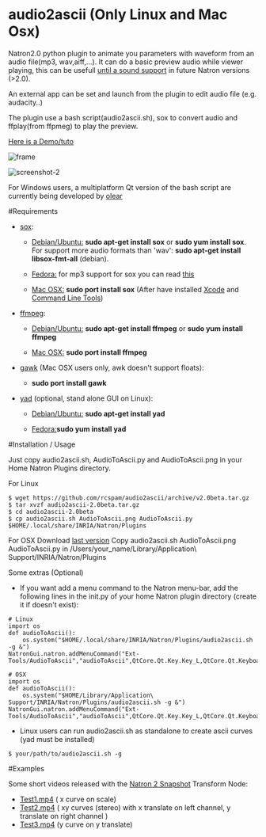 # audio2ascii (Only Linux and Mac Osx)
  Natron2.0 python plugin to animate you parameters with waveform from an audio file(mp3, wav,aiff,...).
  It can do a basic preview audio while viewer playing, this can be usefull [until a sound support](https://github.com/MrKepzie/Natron/issues/76#issuecomment-120059396) in future Natron versions (>2.0).

  An external app can be set and launch from the plugin to edit audio file (e.g. audacity..)

  The plugin use a bash script(audio2ascii.sh), sox to convert audio and ffplay(from ffpmeg) to play the preview.


  [Here is a Demo/tuto](https://www.youtube.com/watch?v=koagSOPnsVw)

 ![frame](https://cloud.githubusercontent.com/assets/10021906/8639016/ce766e70-28cc-11e5-9c19-486f64b71992.png)


 ![screenshot-2](https://cloud.githubusercontent.com/assets/10021906/8639230/a3a4e7f6-28d3-11e5-96e1-3e0490e6b9fe.png)


 For Windows users, a multiplatform Qt version of the bash script are currently being developed by [olear](https://github.com/olear/audiocurve)

#Requirements

 * [sox](http://sox.sourceforge.net/):

    - <u>Debian/Ubuntu:</u> **sudo apt-get install sox** or  **sudo yum install sox**. For support more audio formats than 'wav': **sudo apt-get install libsox-fmt-all** (debian).

    - <u>Fedora:</u> for mp3 support for sox you can read [this](https://unix.stackexchange.com/questions/98524/sox-returns-an-error-when-i-try-to-handle-mp3-files)

    - <u>Mac OSX:</u> **sudo port install sox** (After have installed [Xcode](https://developer.apple.com/download) and [Command Line Tools](https://developer.apple.com/download))

 * [ffmpeg](http://www.ffmpeg.org/):

    - <u>Debian/Ubuntu:</u> **sudo apt-get install ffmpeg** or **sudo yum install ffmpeg**

    - <u>Mac OSX:</u> **sudo port install ffmpeg**

 * <u>[gawk](http://www.gnu.org/software/gawk)</u> (Mac OSX users only, awk doesn't support floats):

     - **sudo port install gawk**</u>


 * [yad](http://sourceforge.net/projects/yad-dialog) (optional, stand alone GUI on Linux):

    - <u>Debian/Ubuntu:</u> **sudo apt-get install yad**

    - <u>Fedora:</u>**sudo yum install yad**

#Installation / Usage

Just copy audio2ascii.sh, AudioToAscii.py and AudioToAscii.png in your Home Natron Plugins directory.

For Linux
```
$ wget https://github.com/rcspam/audio2ascii/archive/v2.0beta.tar.gz
$ tar xvzf audio2ascii-2.0beta.tar.gz
$ cd audio2ascii-2.0beta
$ cp audio2ascii.sh AudioToAscii.png AudioToAscii.py  $HOME/.local/share/INRIA/Natron/Plugins
```

For OSX
Download [last version](https://github.com/rcspam/audio2ascii/archive/v2.0beta.tar.gz)
Copy audio2ascii.sh AudioToAscii.png AudioToAscii.py in  /Users/your_name/Library/Application\ Support/INRIA/Natron/Plugins


Some extras (Optional)

 * If you want add a menu command to the Natron menu-bar, add the following lines in the init.py of your home Natron plugin directory (create it if doesn't exist):
```
# Linux
import os
def audioToAscii():
    os.system("$HOME/.local/share/INRIA/Natron/Plugins/audio2ascii.sh -g &")
NatronGui.natron.addMenuCommand("Ext-Tools/AudioToAscii","audioToAscii",QtCore.Qt.Key.Key_L,QtCore.Qt.KeyboardModifier.ShiftModifier)
```
```
# OSX
import os
def audioToAscii():
    os.system("$HOME/Library/Application\ Support/INRIA/Natron/Plugins/audio2ascii.sh -g &")
NatronGui.natron.addMenuCommand("Ext-Tools/AudioToAscii","audioToAscii",QtCore.Qt.Key.Key_L,QtCore.Qt.KeyboardModifier.ShiftModifier)
```

 * Linux users can run audio2ascii.sh as standalone to create ascii curves (yad must be installed)

```
$ your/path/to/audio2ascii.sh -g
```

#Examples

Some short videos released with the [Natron 2 Snapshot](http://sourceforge.net/projects/natron/files/snapshots/) Transform Node:

* [Test1.mp4](https://dl.dropboxusercontent.com/u/2677320/test1.mp4) ( x curve on scale)
* [Test2.mp4](https://dl.dropboxusercontent.com/u/2677320/test2.mp4) ( xy curves (stereo) with x translate on left channel,  y translate on right channel )
* [Test3.mp4](https://dl.dropboxusercontent.com/u/2677320/test3.mp4) (y curve on y translate)
